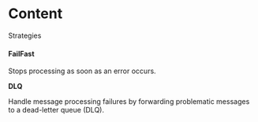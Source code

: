 # Content

Strategies

#### FailFast

Stops processing as soon as an error occurs.   


  
**DLQ**

Handle message processing failures by forwarding problematic messages to a dead-letter queue \(DLQ\).

